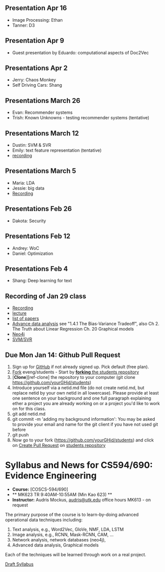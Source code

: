 ## Presentation Apr 16
  - Image Processing: Ethan
  - Tanner: D3
  
## Presentation Apr 9
  - Guest presentation by Eduardo: computational aspects of Doc2Vec
  
## Presentations Apr 2
   - Jerry: Chaos Monkey 
   - Self Driving Cars: Shang
   
## Presentations March 26
   - Evan: Recommender systems
   - Trish: Known Unknowns - testing recommender systems (tentative)
   
## Presentations March 12
   - Dustin: SVM & SVR
   - Emily: text feature representation (tentative)
   - [recording](https://drive.google.com/file/d/1cvovZ0fms-Y2dAQkobU7pmdd7gMv-CIN/view?usp=sharing)
      
## Presentations March 5
   - Maria: LDA
   - Jessie: big data  
   - [Recording](https://drive.google.com/file/d/11YHf7U4ujQE5t56bHZtqDUQUYo6uG5Cc/view?usp=sharing)
   
## Presentations Feb 26
   - Dakota: Security
   

## Presentations  Feb 12
   - Andrey: WoC
   - Daniel: Optimization
   
## Presentations Feb 4
   - Shang: Deep learning for text


## Recording of Jan 29 class
   - [Recording](https://drive.google.com/file/d/18Homcm2EHQzq_9gY2yQ1N7fMsmOhpdiW/view?usp=sharing)
   - [lecture](https://github.com/EvEng/papers/blob/master/course1.pdf)
   - [list of papers](https://github.com/EvEng/papers)
   - [Advance data analysis](http://www.stat.cmu.edu/%7Ecshalizi/ADAfaEPoV) 
          see "1.4.1 The Bias-Variance Tradeoff", also 
          Ch 2. The Truth about Linear Regression
          Ch. 20 Graphical models
   - [Neo4j](https://github.com/eveng/papers/raw/master/neo4j.md)
   - [SVM/SVR](https://github.com/eveng/papers/raw/master/SVMandSVR.md)

## Due Mon Jan 14: Github Pull Request

1. Sign up for [GitHub](https://github.com/) if not already signed
     up. Pick default (free plan).
1. [Fork](https://help.github.com/articles/fork-a-repo/) eveng/students 
        - Start by [**forking** the students repository](https://github.com/eveng/students)
1. [**Clone**][ref-clone] the repository to your computer (git clone https://github.com/yourGHid/students)
1. Introduce yourself via a netid.md file (do not create netid.md, but replace netid by     your own netid in all lowercase). Please provide at least one sentence on your background and one full paragraph explaining ether a project you are already working on or a project you'd like to work on for this class. 
1. git add netid.md
1. git commit -m 'adding my background information': You may be asked to provide your email and name for the git client if you have not used git before 
1. git push
1. Now go to your fork (https://github.com/yourGHid/students) and click on [Create Pull Request](https://help.github.com/articles/using-pull-requests/) on [students repository](https://github.com/eveng/students)
       


# Syllabus and News for CS594/690: Evidence Engineering

* **Course:** [COSCS-594/690]
* ** MK623  TR  9:40AM-10:55AM (Min Kao 623) **
* **Instructor:** Audris Mockus, [audris@utk.edu](mailto:audris@utk.edu) office hours MK613 - on request


The primary purpose of the course is to learn-by-doing advanced operational data techniques including:
1. Text analysis, e.g., Word2Vec, GloVe, NMF, LDA, LSTM
2. Image analysis, e.g., RCNN, Mask-RCNN, CAM, ...
3. Network analysis, network databases (neo4j), 
4. Advanced data analysis, Graphical models

Each of the techniques will be learned through work on a real project. 

[Draft Syllabus](https://github.com/EvEng/news/blob/master/ee.pdf)

